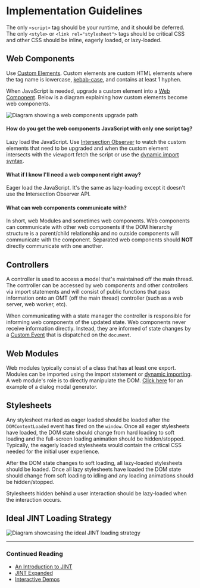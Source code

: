 # Implementation Guidelines

The only `<script>` tag should be your runtime, and it should be deferred. The only `<style>` or `<link rel="stylesheet">` tags should be critical CSS and other CSS should be inline, eagerly loaded, or lazy-loaded.

## Web Components

Use [Custom Elements](https://html.spec.whatwg.org/multipage/custom-elements.html). Custom elements are custom HTML elements where the tag name is lowercase, [kebab-case](https://en.wikipedia.org/wiki/Letter_case#Special_case_styles), and contains at least 1 hyphen.

When JavaScript is needed, upgrade a custom element into a [Web Component](https://developer.mozilla.org/en-US/docs/Web/Web_Components). Below is a diagram explaining how custom elements become web components.

![Diagram showing a web components upgrade path](/images/custom-element-to-web-component.png)

#### How do you get the web components JavaScript with only one script tag?
Lazy load the JavaScript. Use [Intersection Observer](https://developer.mozilla.org/en-US/docs/Web/API/Intersection_Observer_API) to watch the custom elements that need to be upgraded and when the custom element intersects with the viewport fetch the script or use the [dynamic import syntax](https://v8.dev/features/dynamic-import).

#### What if I know I'll need a web component right away?
Eager load the JavaScript. It's the same as lazy-loading except it doesn't use the Intersection Observer API.

#### What can web components communicate with?
In short, web Modules and sometimes web components. Web components can communicate with other web components if the DOM hierarchy structure is a parent/child relationship and no outside components will communicate with the component. Separated web components should **NOT** directly communicate with one another.

## Controllers

A controller is used to access a model that's maintained off the main thread. The controller can be accessed by web components and other controllers via import statements and will consist of public functions that pass information onto an OMT (off the main thread) controller (such as a web server, web worker, etc).

When communicating with a state manager the controller is responsible for informing web components of the updated state. Web components never receive information directly. Instead, they are informed of state changes by a [Custom Event](https://developer.mozilla.org/en-US/docs/Web/API/CustomEvent/CustomEvent) that is dispatched on the `document`.

## Web Modules

Web modules typically consist of a class that has at least one export. Modules can be imported using the import statement or [dynamic importing](https://v8.dev/features/dynamic-import). A web module's role is to directly manipulate the DOM. [Click here](https://examples.jintmethod.dev/dialog-maker/) for an example of a dialog modal generator.

## Stylesheets

Any stylesheet marked as eager loaded should be loaded after the `DOMContentLoaded` event has fired on the `window`. Once all eager stylesheets have loaded, the DOM state should change from hard loading to soft loading and the full-screen loading animation should be hidden/stopped. Typically, the eagerly loaded stylesheets would contain the critical CSS needed for the initial user experience.

After the DOM state changes to soft loading, all lazy-loaded stylesheets should be loaded. Once all lazy stylesheets have loaded the DOM state should change from soft loading to idling and any loading animations should be hidden/stopped.

Stylesheets hidden behind a user interaction should be lazy-loaded when the interaction occurs.

## Ideal JINT Loading Strategy

![Diagram showcasing the ideal JINT loading strategy](/images/idea-jint-loading-strategy.png)

---

### Continued Reading

- [An Introduction to JINT](https://jintmethod.dev/)
- [JINT Expanded](https://jintmethod.dev/expanded)
- [Interactive Demos](https://examples.jintmethod.dev/)